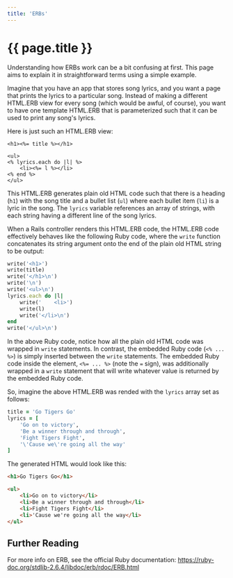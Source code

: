 ```yaml
---
title: 'ERBs'
---
```


# {{ page.title }}

Understanding how ERBs work can be a bit confusing at first. This page aims to explain it in straightforward terms using a simple example.

Imagine that you have an app that stores song lyrics, and you want a page that prints the lyrics to a particular song. Instead of making a different HTML.ERB view for every song (which would be awful, of course), you want to have one template HTML.ERB that is parameterized such that it can be used to print any song's lyrics.

Here is just such an HTML.ERB view:

```erb
<h1><%= title %></h1>

<ul>
<% lyrics.each do |l| %>
    <li><%= l %></li>
<% end %>
</ul>
```

This HTML.ERB generates plain old HTML code such that there is a heading (`h1`) with the song title and a bullet list (`ul`) where each bullet item (`li`) is a lyric in the song. The `lyrics` variable references an array of strings, with each string having a different line of the song lyrics.

When a Rails controller renders this HTML.ERB code, the HTML.ERB code effectively behaves like the following Ruby code, where the `write` function concatenates its string argument onto the end of the plain old HTML string to be output:

```ruby
write('<h1>')
write(title)
write('</h1>\n')
write('\n')
write('<ul>\n')
lyrics.each do |l|
    write('    <li>')
    write(l)
    write('</li>\n')
end
write('</ul>\n')
```

In the above Ruby code, notice how all the plain old HTML code was wrapped in `write` statements. In contrast, the embedded Ruby code (`<% ... %>`) is simply inserted between the `write` statements. The embedded Ruby code inside the element, `<%= ... %>` (note the `=` sign), was additionally wrapped in a `write` statement that will write whatever value is returned by the embedded Ruby code.

So, imagine the above HTML.ERB was rended with the `lyrics` array set as follows:

```ruby
title = 'Go Tigers Go'
lyrics = [
    'Go on to victory',
    'Be a winner through and through',
    'Fight Tigers Fight',
    '\'Cause we\'re going all the way'
]
```

The generated HTML would look like this:

```html
<h1>Go Tigers Go</h1>

<ul>
    <li>Go on to victory</li>
    <li>Be a winner through and through</li>
    <li>Fight Tigers Fight</li>
    <li>'Cause we're going all the way</li>
</ul>

```

## Further Reading

For more info on ERB, see the official Ruby documentation: <https://ruby-doc.org/stdlib-2.6.4/libdoc/erb/rdoc/ERB.html>
